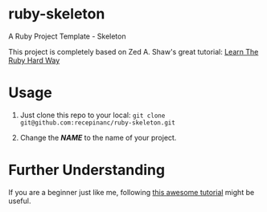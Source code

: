 # ruby-skeleton
A Ruby Project Template - Skeleton

This project is completely based on Zed A. Shaw's great tutorial: [Learn The Ruby Hard Way](https://learnrubythehardway.org/book/ex46.html)

# Usage
1. Just clone this repo to your local:
`git clone git@github.com:recepinanc/ruby-skeleton.git`

2. Change the _**NAME**_ to the name of your project.

# Further Understanding
If you are a beginner just like me, following [this awesome tutorial](https://learnrubythehardway.org/book/ex46.html) might be useful.
